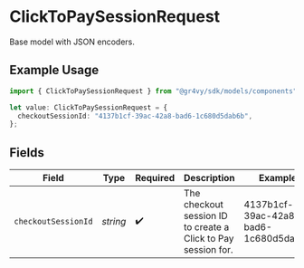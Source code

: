 # ClickToPaySessionRequest

Base model with JSON encoders.

## Example Usage

```typescript
import { ClickToPaySessionRequest } from "@gr4vy/sdk/models/components";

let value: ClickToPaySessionRequest = {
  checkoutSessionId: "4137b1cf-39ac-42a8-bad6-1c680d5dab6b",
};
```

## Fields

| Field                                                         | Type                                                          | Required                                                      | Description                                                   | Example                                                       |
| ------------------------------------------------------------- | ------------------------------------------------------------- | ------------------------------------------------------------- | ------------------------------------------------------------- | ------------------------------------------------------------- |
| `checkoutSessionId`                                           | *string*                                                      | :heavy_check_mark:                                            | The checkout session ID to create a Click to Pay session for. | 4137b1cf-39ac-42a8-bad6-1c680d5dab6b                          |